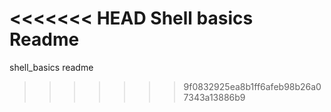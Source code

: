 <<<<<<< HEAD
Shell basics Readme 
=======
shell_basics readme

>>>>>>> 9f0832925ea8b1ff6afeb98b26a07343a13886b9

